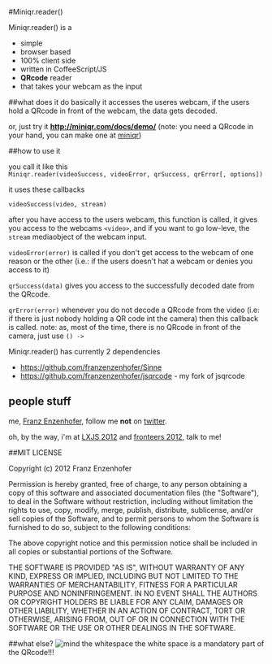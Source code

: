 #Miniqr.reader()

Miniqr.reader() is a
  
  * simple
  * browser based
  * 100% client side 
  * written in CoffeeScript/JS
  * <b>QRcode</b> reader
  * that takes your webcam as the input
  
##what does it do
basically it accesses the useres webcam, if the users hold a QRcode in front of the webcam, the data gets decoded.

or, just try it <b><a href="http://miniqr.com/docs/demo/">http://miniqr.com/docs/demo/</a></b> (note: you need a QRcode in your hand, you can make one at <a href="http://miniqr.com/">miniqr</a>)


##how to use it

you call it like this  
 `Miniqr.reader(videoSuccess, videoError, qrSuccess, qrError[, options])`
 
it uses these callbacks

`videoSuccess(video, stream)`

after you have access to the users webcam, this function is called, it  gives you access to the webcams `<video>`, and if you want to go low-leve, the `stream` mediaobject of the webcam input.

`videoError(error)` is called if you don't get access to the webcam of one reason or the other (i.e.: if the users doesn't hat a webcam or denies you access to it)

`qrSuccess(data)` gives you access to the successfully decoded date from the QRcode.

`qrError(error)` whenever you do not decode a QRcode from the video (i.e: if there is just nobody holding a QR code int the camera) then this callback is called. note: as, most of the time, there is no QRcode in front of the camera, just use `() ->` 

Miniqr.reader() has currently 2 dependencies

 * <a href="https://github.com/franzenzenhofer/Sinne">https://github.com/franzenzenhofer/Sinne</a>
 * <a href="https://github.com/franzenzenhofer/jsqrcode">https://github.com/franzenzenhofer/jsqrcode</a> - my fork of jsqrcode
 
## people stuff
me, <a href="http://www.franz-enzenhofer.com/">Franz Enzenhofer</a>, follow me **not** on <a href="https://twitter.com/enzenhofer">twitter</a>.

oh, by the way, i'm at <a href="http://2012.lxjs.org/">LXJS 2012</a> and <a href="http://fronteers.nl/congres/2012">fronteers 2012</a>, talk to me!

##MIT LICENSE 

Copyright (c) 2012 Franz Enzenhofer

Permission is hereby granted, free of charge, to any person obtaining a copy of this software and associated documentation files (the "Software"), to deal in the Software without restriction, including without limitation the rights to use, copy, modify, merge, publish, distribute, sublicense, and/or sell copies of the Software, and to permit persons to whom the Software is furnished to do so, subject to the following conditions:

The above copyright notice and this permission notice shall be included in all copies or substantial portions of the Software.

THE SOFTWARE IS PROVIDED "AS IS", WITHOUT WARRANTY OF ANY KIND, EXPRESS OR IMPLIED, INCLUDING BUT NOT LIMITED TO THE WARRANTIES OF MERCHANTABILITY, FITNESS FOR A PARTICULAR PURPOSE AND NONINFRINGEMENT. IN NO EVENT SHALL THE AUTHORS OR COPYRIGHT HOLDERS BE LIABLE FOR ANY CLAIM, DAMAGES OR OTHER LIABILITY, WHETHER IN AN ACTION OF CONTRACT, TORT OR OTHERWISE, ARISING FROM, OUT OF OR IN CONNECTION WITH THE SOFTWARE OR THE USE OR OTHER DEALINGS IN THE SOFTWARE.

##what else?
<img src="http://img.skitch.com/20100530-pay843me9dnyiuibede6sd86d4.png" alt="mind the whitespace"> the white space is a mandatory part of the QRcode!!!
 
